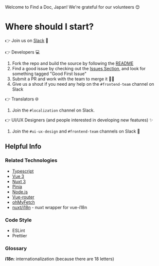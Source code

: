 Welcome to Find a Doc, Japan! We're grateful for our volunteers 😊

# Where should I start?

👉️ Join us on [Slack](https://join.slack.com/t/find-a-doc/shared_invite/zt-s4744a6o-MGaGHzLN5wB9aXeha3vdsQ) 💬

👉️ Developers 💻️

1. Fork the repo and build the source by following the [README](./README.md)
2. Find a good issue by checking out the [Issues Section](https://github.com/ourjapanlife/findadoc-web/issues), and look for something tagged "Good First Issue"
3. Submit a PR and work with the team to merge it
   🙌🏻
4. Give us a shout if you need any help on the `#frontend-team` channel on Slack

👉️ Translators 🌐

1. Join the `#localization` channel on Slack.

👉️ UI/UX Designers (and people interested in developing new features) ✨

1. Join the `#ui-ux-design` and `#frontend-team` channels on Slack
   🎨

## Helpful Info

### Related Technologies

- [Typescript](https://www.typescriptlang.org/)
- [Vue 3](https://vuejs.org/)
- [Nuxt 3](https://nuxtjs.org/)
- [Pinia](https://pinia.vuejs.org/introduction.html)
- [Node.js](https://nodejs.org/en/)
- [Vue-router](https://router.vuejs.org/)
- [ohMyFetch](https://github.com/unjs/ohmyfetch)
- [nuxt/i18n](https://i18n.nuxtjs.org/) - nuxt wrapper for vue-i18n

### Code Style

- ESLint
- Prettier

### Glossary

**i18n**: internationalization (because there are 18 letters)
